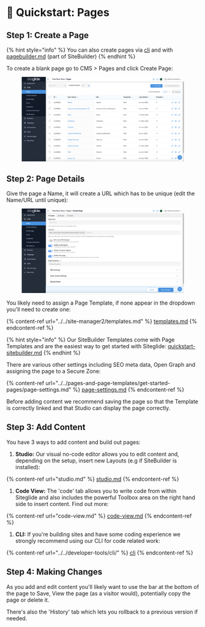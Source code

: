 # 🚀 Quickstart: Pages

## Step 1: Create a Page

{% hint style="info" %}
You can also create pages via [cli](../../developer-tools/cli/ "mention") and with [pagebuilder.md](../../sitebuilder/setup-sitebuilder/pagebuilder.md "mention") (part of SiteBuilder)
{% endhint %}

To create a blank page go to CMS > Pages and click Create Page:

<figure><img src="../../.gitbook/assets/Siteglide-CMS-Pages-List.png" alt=""><figcaption></figcaption></figure>

## Step 2: Page Details

Give the page a Name, it will create a URL which has to be unique (edit the Name/URL until unique):

<figure><img src="../../.gitbook/assets/Siteglide-CMS-Pages-New-Details-Blank.png" alt=""><figcaption></figcaption></figure>

You likely need to assign a Page Template, if none appear in the dropdown you'll need to create one:

{% content-ref url="../../site-manager2/templates.md" %}
[templates.md](../../site-manager2/templates.md)
{% endcontent-ref %}

{% hint style="info" %}
Our SiteBuilder Templates come with Page Templates and are the easiest way to get started with Siteglide: [quickstart-sitebuilder.md](../../sitebuilder/setup-sitebuilder/quickstart-sitebuilder.md "mention")
{% endhint %}

There are various other settings including SEO meta data, Open Graph and assigning the page to a Secure Zone:

{% content-ref url="../../pages-and-page-templates/get-started-pages/page-settings.md" %}
[page-settings.md](../../pages-and-page-templates/get-started-pages/page-settings.md)
{% endcontent-ref %}

Before adding content we recommend saving the page so that the Template is correctly linked and that Studio can display the page correctly.

## Step 3: Add Content

You have 3 ways to add content and build out pages:

1. **Studio:** Our visual no-code editor allows you to edit content and, depending on the setup, insert new Layouts (e.g if SiteBuilder is installed):

{% content-ref url="studio.md" %}
[studio.md](studio.md)
{% endcontent-ref %}

1. **Code View:** The 'code' tab allows you to write code from within Siteglide and also includes the powerful Toolbox area on the right hand side to insert content. Find out more:

{% content-ref url="code-view.md" %}
[code-view.md](code-view.md)
{% endcontent-ref %}

1. **CLI:** If you're building sites and have some coding experience we strongly recommend using our CLI for code related work:

{% content-ref url="../../developer-tools/cli/" %}
[cli](../../developer-tools/cli/)
{% endcontent-ref %}

## Step 4: Making Changes

As you add and edit content you'll likely want to use the bar at the bottom of the page to Save, View the page (as a visitor would), potentially copy the page or delete it.

There's also the 'History' tab which lets you rollback to a previous version if needed.
